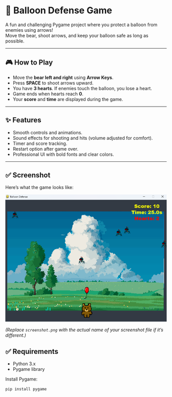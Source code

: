 # 🎈 Balloon Defense Game

A fun and challenging Pygame project where you protect a balloon from enemies using arrows!  
Move the bear, shoot arrows, and keep your balloon safe as long as possible.

---

## 🎮 How to Play
- Move the **bear left and right** using **Arrow Keys**.
- Press **SPACE** to shoot arrows upward.
- You have **3 hearts**. If enemies touch the balloon, you lose a heart.
- Game ends when hearts reach **0**.
- Your **score** and **time** are displayed during the game.

---

## ✨ Features
- Smooth controls and animations.
- Sound effects for shooting and hits (volume adjusted for comfort).
- Timer and score tracking.
- Restart option after game over.
- Professional UI with bold fonts and clear colors.

---
## ✅ Screenshot

Here’s what the game looks like:

<p align="center">
  <img src="screenshot.png" alt="Game Screenshot" width="600">
</p>

*(Replace `screenshot.png` with the actual name of your screenshot file if it’s different.)*


## ✅ Requirements
- Python 3.x
- Pygame library

Install Pygame:
```bash
pip install pygame







